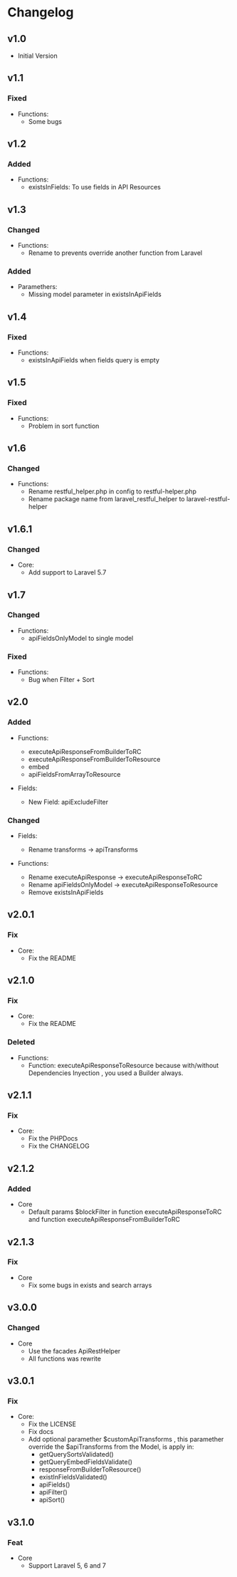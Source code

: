 # Changelog

## v1.0

- Initial Version

## v1.1

### Fixed

- Functions:
    - Some bugs

## v1.2

### Added

- Functions:
    - existsInFields: To use fields in API Resources

## v1.3

### Changed

- Functions:
    - Rename to prevents override another function from Laravel
	
### Added

- Paramethers: 
    - Missing model parameter in existsInApiFields

## v1.4

### Fixed

- Functions:
    - existsInApiFields when fields query is empty

## v1.5

### Fixed

- Functions: 
    - Problem in sort function

## v1.6

### Changed

- Functions:
    - Rename restful_helper.php in config to restful-helper.php
    - Rename package name from laravel_restful_helper to laravel-restful-helper

## v1.6.1

### Changed

- Core:
    - Add support to Laravel 5.7

## v1.7

### Changed

- Functions:
    - apiFieldsOnlyModel to single model

### Fixed

- Functions:
    - Bug when Filter + Sort

## v2.0

### Added

- Functions:
    - executeApiResponseFromBuilderToRC
    - executeApiResponseFromBuilderToResource
    - embed
    - apiFieldsFromArrayToResource

- Fields:
    - New Field: apiExcludeFilter

### Changed

- Fields:
    - Rename transforms -> apiTransforms
    
- Functions:
    - Rename executeApiResponse -> executeApiResponseToRC
    - Rename apiFieldsOnlyModel -> executeApiResponseToResource
    - Remove existsInApiFields

## v2.0.1

### Fix

- Core:
    - Fix the README

## v2.1.0

### Fix

- Core:
    - Fix the README

### Deleted

- Functions:
    - Function: executeApiResponseToResource because with/without Dependencies Inyection , you used a Builder always.

## v2.1.1

### Fix

- Core:
    - Fix the PHPDocs
    - Fix the CHANGELOG

## v2.1.2

### Added

- Core
    - Default params $blockFilter in function executeApiResponseToRC and function executeApiResponseFromBuilderToRC
    
## v2.1.3

### Fix

- Core
    - Fix some bugs in exists and search arrays
    
## v3.0.0

### Changed

- Core
    - Use the facades ApiRestHelper
    - All functions was rewrite

## v3.0.1

### Fix

- Core:
    - Fix the LICENSE
    - Fix docs
    - Add optional paramether $customApiTransforms , this paramether override the $apiTransforms from the Model, is apply in:
        - getQuerySortsValidated()
        - getQueryEmbedFieldsValidate()
        - responseFromBuilderToResource()
        - existInFieldsValidated()
        - apiFields()
        - apiFilter()
        - apiSort()

## v3.1.0

### Feat

- Core
    - Support Laravel 5, 6 and 7
